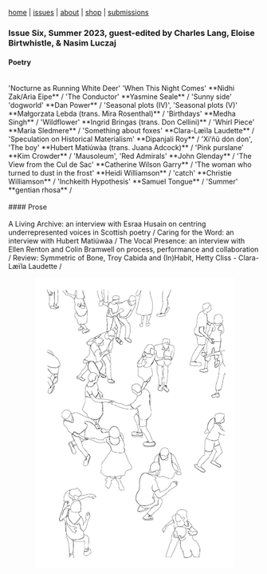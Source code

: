 [home](index.md) | [issues](issues.md) | [about](about.md) | [shop](shop.md)  |  [submissions](submit.md)

### Issue Six, Summer 2023, guest-edited by Charles Lang, Eloise Birtwhistle, & Nasim Luczaj

#### Poetry
<br> 
'Nocturne as Running White Deer' 'When This Night Comes' **Nidhi Zak/Aria Eipe** / 'The Conductor' **Yasmine Seale** / 'Sunny side' 'dogworld' **Dan Power** / 'Seasonal plots (IV)', 'Seasonal plots (V)' **Małgorzata Lebda (trans. Mira Rosenthal)** / 'Birthdays' **Medha Singh** / 'Wildflower' **Ingrid Bringas (trans. Don Cellini)** / 'Whirl Piece' **Maria Sledmere** / 'Something about foxes' **Clara-Læïla Laudette** / 'Speculation on Historical Materialism' **Dipanjali Roy** / 'Xi’ñũ dón don', 'The boy' **Hubert Matiúwàa (trans. Juana Adcock)** / 'Pink purslane' **Kim Crowder** / 'Mausoleum', 'Red Admirals' **John Glenday** / 'The View from the Cul de Sac' **Catherine Wilson Garry** / 'The woman who turned to dust in the frost' **Heidi Williamson** / 'catch' **Christie Williamson** / 'Inchkeith Hypothesis' **Samuel Tongue** / 'Summer' **gentian rhosa** / <br>
<br>
#### Prose 
<br> <br>
A Living Archive: an interview with Esraa Husain on centring underrepresented voices in Scottish poetry / Caring for the Word: an interview with Hubert Matiúwàa / The Vocal Presence: an interview with Ellen Renton and Colin Bramwell on process, performance and collaboration / Review: Symmetric of Bone, Troy Cabida and (In)Habit, Hetty Cliss - Clara-Læïla Laudette /




<p align="center">
​ <img src="wg6bk.jpeg" alt="Issue Six" width="400"/>
